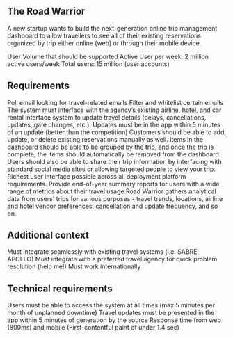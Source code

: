 ## The Road Warrior
A new startup wants to build the next-generation online trip management dashboard to allow travellers to see all of their existing reservations organized by trip either online (web) or through their mobile device.

User Volume that should be supported
Active User per week: 2 million active users/week
Total users: 15 million (user accounts)

## Requirements
Poll email looking for travel-related emails
Filter and whitelist certain emails
The system must interface with the agency’s existing airline, hotel, and car rental interface system to update travel details (delays, cancellations, updates, gate changes, etc.). 
Updates must be in the app within 5 minutes of an update (better than the competition)
Customers should be able to add, update, or delete existing reservations manually as well.
 Items in the dashboard should be able to be grouped by the trip, and once the trip is complete, the items should automatically be removed from the dashboard.
Users should also be able to share their trip information by interfacing with standard social media sites or allowing targeted people to view your trip. 
Richest user interface possible across all deployment platform requirements.
Provide end-of-year summary reports for users with a wide range of metrics about their travel usage
Road Warrior gathers analytical data from users' trips for various purposes - travel trends, locations, airline and hotel vendor preferences, cancellation and update frequency, and so on. 

## Additional context
Must integrate seamlessly with existing travel systems (i.e. SABRE, APOLLO)
Must integrate with a preferred travel agency for quick problem resolution (help me!)
Must work internationally

## Technical requirements
Users must be able to access the system at all times (max 5 minutes per month of unplanned downtime)
Travel updates must be presented in the app within 5 minutes of generation by the source
Response time from web (800ms) and mobile (First-contentful paint of under 1.4 sec)
